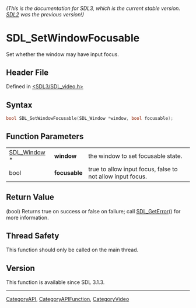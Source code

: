 ###### (This is the documentation for SDL3, which is the current stable version. [SDL2](https://wiki.libsdl.org/SDL2/) was the previous version!)
# SDL_SetWindowFocusable

Set whether the window may have input focus.

## Header File

Defined in [<SDL3/SDL_video.h>](https://github.com/libsdl-org/SDL/blob/main/include/SDL3/SDL_video.h)

## Syntax

```c
bool SDL_SetWindowFocusable(SDL_Window *window, bool focusable);
```

## Function Parameters

|                            |               |                                                            |
| -------------------------- | ------------- | ---------------------------------------------------------- |
| [SDL_Window](SDL_Window) * | **window**    | the window to set focusable state.                         |
| bool                       | **focusable** | true to allow input focus, false to not allow input focus. |

## Return Value

(bool) Returns true on success or false on failure; call
[SDL_GetError](SDL_GetError)() for more information.

## Thread Safety

This function should only be called on the main thread.

## Version

This function is available since SDL 3.1.3.

----
[CategoryAPI](CategoryAPI), [CategoryAPIFunction](CategoryAPIFunction), [CategoryVideo](CategoryVideo)

